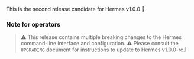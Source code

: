 This is the second release candidate for Hermes v1.0.0 🎉

### Note for operators

> ⚠️  This release contains multiple breaking changes to the Hermes command-line interface and configuration.
> ⚠️  Please consult the `UPGRADING` document for instructions to update to Hermes v1.0.0-rc.1.
